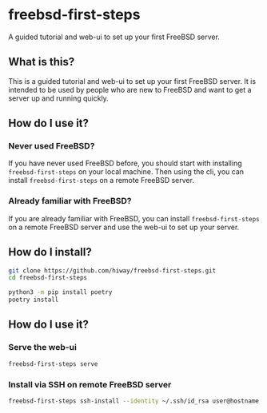 # freebsd-first-steps

A guided tutorial and web-ui to set up your first FreeBSD server.

## What is this?

This is a guided tutorial and web-ui to set up your first FreeBSD server. It is
intended to be used by people who are new to FreeBSD and want to get a server
up and running quickly.

## How do I use it?

### Never used FreeBSD?

If you have never used FreeBSD before, you should start with installing
`freebsd-first-steps` on your local machine.
Then using the cli, you can install `freebsd-first-steps` on a remote FreeBSD server.

### Already familiar with FreeBSD?

If you are already familiar with FreeBSD, you can install `freebsd-first-steps`
on a remote FreeBSD server and use the web-ui to set up your server.

## How do I install?

```bash
git clone https://github.com/hiway/freebsd-first-steps.git
cd freebsd-first-steps

python3 -m pip install poetry
poetry install
```

## How do I use it?

### Serve the web-ui

```bash
freebsd-first-steps serve
```

### Install via SSH on remote FreeBSD server

```bash
freebsd-first-steps ssh-install --identity ~/.ssh/id_rsa user@hostname
```
